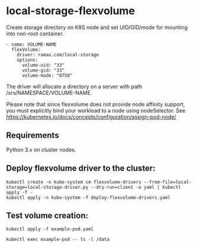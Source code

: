 # local-storage-flexvolume

Create storage directory on K8S node and set UID/GID/mode for mounting into non-root container.

    - name: VOLUME-NAME
      flexVolume:
        driver: ramax.com/local-storage
        options:
          volume-uid: "33"
          volume-gid: "33"
          volume-mode: "0750"

The driver will allocate a directory on a server with path /srv/NAMESPACE/VOLUME-NAME.

Please note that since flexvolume does not provide node affinity
support, you must explicitly bind your workload to a node using
nodeSelector. See https://kubernetes.io/docs/concepts/configuration/assign-pod-node/


## Requirements

Python 3.x on cluster nodes.


## Deploy flexvolume driver to the cluster:

    kubectl create -n kube-system cm flexvolume-drivers --from-file=local-storage=local-storage-driver.py --dry-run=client -o yaml | kubectl apply -f -
    kubectl apply -n kube-system -f deploy-flexvolume-drivers.yaml


## Test volume creation:

    kubectl apply -f example-pod.yaml

    kubectl exec example-pod -- ls -l /data
